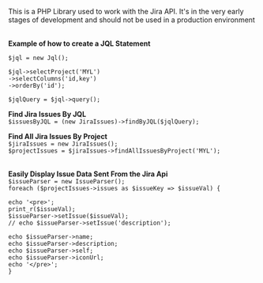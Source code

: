 This is a PHP Library used to work with the Jira API. It's in the very early stages of development and should not be used in a production environment <br /><br />


**Example of how to create a JQL Statement**

`$jql = new Jql();`

`$jql->selectProject('MYL')`<br />
  `->selectColumns('id,key')`<br />
  `->orderBy('id');`<br />
 
  `$jqlQuery = $jql->query();`
 
**Find Jira Issues By JQL**<br />
 `$issuesByJQL = (new JiraIssues)->findByJQL($jqlQuery);`



**Find All Jira Issues By Project**<br />
`$jiraIssues = new JiraIssues();`<br />
`$projectIssues = $jiraIssues->findAllIssuesByProject('MYL');`<br />
<br />

**Easily Display Issue Data Sent From the Jira Api**<br />
`$issueParser = new IssueParser();`<br />
`foreach ($projectIssues->issues as $issueKey => $issueVal) {`<br />

`echo '<pre>';`<br />
`print_r($issueVal);`<br />
`$issueParser->setIssue($issueVal);`<br />
`// echo $issueParser->setIssue('description');`<br />

`echo $issueParser->name;`<br />
`echo $issueParser->description;`<br />
`echo $issueParser->self;`<br />
`echo $issueParser->iconUrl;`<br />
`echo '</pre>';`<br />
`}`
 